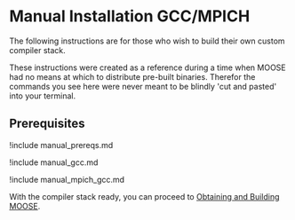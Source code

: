 # Manual Installation GCC/MPICH

The following instructions are for those who wish to build their own custom compiler stack.

These instructions were created as a reference during a time when MOOSE had no means at which to
distribute pre-built binaries. Therefor the commands you see here were never meant to be blindly
'cut and pasted' into your terminal.

## Prerequisites

!include manual_prereqs.md

!include manual_gcc.md

!include manual_mpich_gcc.md

With the compiler stack ready, you can proceed to
[Obtaining and Building MOOSE](getting_started/installation/install_moose.md).
